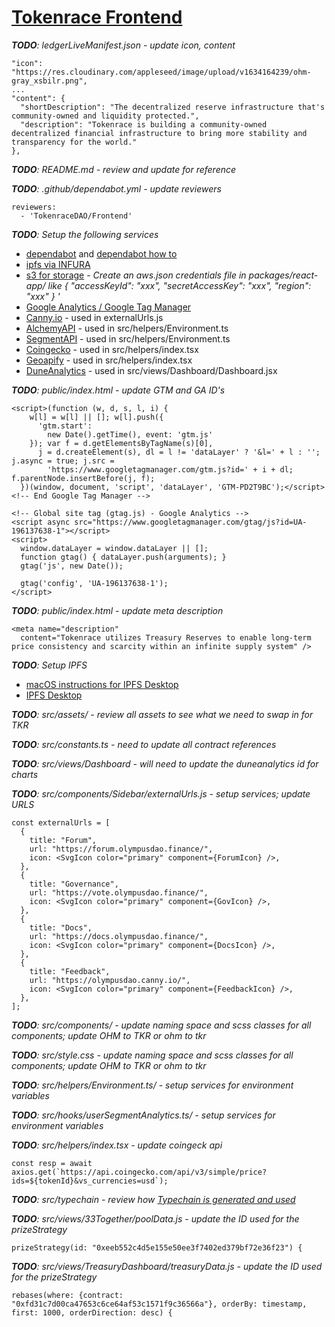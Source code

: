 # [Tokenrace Frontend](https://app.tokenracedao.finance/)

_**TODO**: ledgerLiveManifest.json - update icon, content_

```
"icon": "https://res.cloudinary.com/appleseed/image/upload/v1634164239/ohm-gray_xsbilr.png",
...
"content": {
  "shortDescription": "The decentralized reserve infrastructure that's community-owned and liquidity protected.",
  "description": "Tokenrace is building a community-owned decentralized financial infrastructure to bring more stability and transparency for the world."
},
```

_**TODO**: README.md - review and update for reference_

_**TODO**: .github/dependabot.yml - update reviewers_

```
reviewers:
  - 'TokenraceDAO/Frontend'
```

_**TODO**: Setup the following services_

- [dependabot](https://github.com/dependabot) and [dependabot how to](https://docs.github.com/en/code-security/supply-chain-security/keeping-your-dependencies-updated-automatically/enabling-and-disabling-version-updates)
- [ipfs via INFURA](https://infura.io/)
- [s3 for storage](https://aws.amazon.com/pm/serv-s3/) - _Create an aws.json credentials file in packages/react-app/ like { "accessKeyId": "xxx", "secretAccessKey": "xxx", "region": "xxx" } '_
- [Google Analytics / Google Tag Manager](https://analytics.google.com/analytics/web/)
- [Canny.io](https://canny.io/) - used in externalUrls.js
- [AlchemyAPI](https://www.alchemy.com/) - used in src/helpers/Environment.ts
- [SegmentAPI](https://segment.com/) - used in src/helpers/Environment.ts
- [Coingecko](https://www.coingecko.com/en) - used in src/helpers/index.tsx
- [Geoapify](https://www.geoapify.com/) - used in src/helpers/index.tsx
- [DuneAnalytics](https://dune.xyz/home) - used in src/views/Dashboard/Dashboard.jsx

_**TODO**: public/index.html - update GTM and GA ID's_

```
<script>(function (w, d, s, l, i) {
    w[l] = w[l] || []; w[l].push({
      'gtm.start':
        new Date().getTime(), event: 'gtm.js'
    }); var f = d.getElementsByTagName(s)[0],
      j = d.createElement(s), dl = l != 'dataLayer' ? '&l=' + l : ''; j.async = true; j.src =
        'https://www.googletagmanager.com/gtm.js?id=' + i + dl; f.parentNode.insertBefore(j, f);
  })(window, document, 'script', 'dataLayer', 'GTM-PD2T9BC');</script>
<!-- End Google Tag Manager -->

<!-- Global site tag (gtag.js) - Google Analytics -->
<script async src="https://www.googletagmanager.com/gtag/js?id=UA-196137638-1"></script>
<script>
  window.dataLayer = window.dataLayer || [];
  function gtag() { dataLayer.push(arguments); }
  gtag('js', new Date());

  gtag('config', 'UA-196137638-1');
</script>

```

_**TODO**: public/index.html - update meta description_

```
<meta name="description"
  content="Tokenrace utilizes Treasury Reserves to enable long-term price consistency and scarcity within an infinite supply system" />

```

_**TODO**: Setup IPFS_

- [macOS instructions for IPFS Desktop](https://docs.ipfs.io/install/ipfs-desktop/#macos)
- [IPFS Desktop](https://ipfs.io/#install)

_**TODO**: src/assets/ - review all assets to see what we need to swap in for TKR_

_**TODO**: src/constants.ts - need to update all contract references_

_**TODO**: src/views/Dashboard - will need to update the duneanalytics id for charts_

_**TODO**: src/components/Sidebar/externalUrls.js - setup services; update URLS_

```
const externalUrls = [
  {
    title: "Forum",
    url: "https://forum.olympusdao.finance/",
    icon: <SvgIcon color="primary" component={ForumIcon} />,
  },
  {
    title: "Governance",
    url: "https://vote.olympusdao.finance/",
    icon: <SvgIcon color="primary" component={GovIcon} />,
  },
  {
    title: "Docs",
    url: "https://docs.olympusdao.finance/",
    icon: <SvgIcon color="primary" component={DocsIcon} />,
  },
  {
    title: "Feedback",
    url: "https://olympusdao.canny.io/",
    icon: <SvgIcon color="primary" component={FeedbackIcon} />,
  },
];
```

_**TODO**: src/components/ - update naming space and scss classes for all components; update OHM to TKR or ohm to tkr_

_**TODO**: src/style.css - update naming space and scss classes for all components; update OHM to TKR or ohm to tkr_

_**TODO**: src/helpers/Environment.ts/ - setup services for environment variables_

_**TODO**: src/hooks/userSegmentAnalytics.ts/ - setup services for environment variables_

_**TODO**: src/helpers/index.tsx - update coingeck api_

```
const resp = await axios.get(`https://api.coingecko.com/api/v3/simple/price?ids=${tokenId}&vs_currencies=usd`);
```

_**TODO**: src/typechain - review how [Typechain is generated and used](https://blog.neufund.org/introducing-typechain-typescript-bindings-for-ethereum-smart-contracts-839fc2becf22)_

_**TODO**: src/views/33Together/poolData.js - update the ID used for the prizeStrategy_

```
prizeStrategy(id: "0xeeb552c4d5e155e50ee3f7402ed379bf72e36f23") {
```

_**TODO**: src/views/TreasuryDashboard/treasuryData.js - update the ID used for the prizeStrategy_

```
rebases(where: {contract: "0xfd31c7d00ca47653c6ce64af53c1571f9c36566a"}, orderBy: timestamp, first: 1000, orderDirection: desc) {
```
